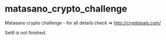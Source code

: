 matasano_crypto_challenge
=========================

Matasano crypto challenge - for all details check => http://cryptopals.com/

Set6 is not finished.

